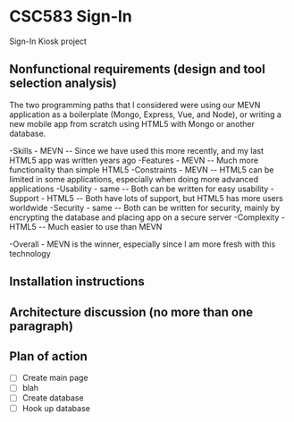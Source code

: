 # CSC583 Sign-In
Sign-In Kiosk project


## Nonfunctional requirements (design and tool selection analysis)
The two programming paths that I considered were using our MEVN application as a boilerplate (Mongo, Express, Vue, and Node), or writing a new mobile app from scratch using HTML5 with Mongo or another database.

-Skills - MEVN -- Since we have used this more recently, and my last HTML5 app was written years ago
-Features - MEVN -- Much more functionality than simple HTML5
-Constraints - MEVN -- HTML5 can be limited in some applications, especially when doing more advanced applications
-Usability - same -- Both can be written for easy usability
-Support - HTML5 -- Both have lots of support, but HTML5 has more users worldwide
-Security - same -- Both can be written for security, mainly by encrypting the database and placing app on a secure server
-Complexity - HTML5 -- Much easier to use than MEVN

-Overall - MEVN is the winner, especially since I am more fresh with this technology

## Installation instructions

## Architecture discussion (no more than one paragraph)


## Plan of action
- [ ] Create main page
- [ ] blah
- [ ] Create database
- [ ] Hook up database
